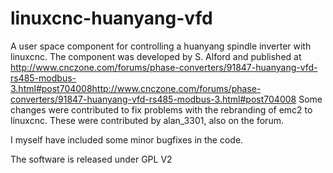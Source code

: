 linuxcnc-huanyang-vfd
=====================

A user space component for controlling a huanyang spindle inverter with linuxcnc.
The component was developed by S. Alford and published at http://www.cnczone.com/forums/phase-converters/91847-huanyang-vfd-rs485-modbus-3.html#post704008http://www.cnczone.com/forums/phase-converters/91847-huanyang-vfd-rs485-modbus-3.html#post704008
Some changes were contributed to fix problems with the rebranding of emc2 to linuxcnc.
These were contributed by alan_3301, also on the forum.

I myself have included some minor bugfixes in the code.

The software is released under GPL V2
